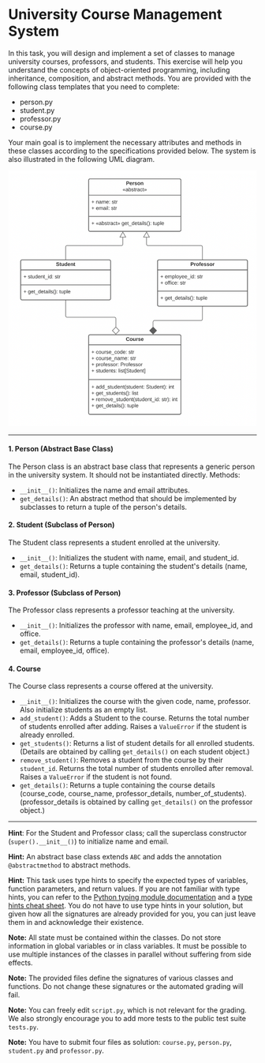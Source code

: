 # University Course Management System

In this task, you will design and implement a set of classes to manage university courses, professors, and students.
This exercise will help you understand the concepts of object-oriented programming, including inheritance, composition, and abstract methods.
You are provided with the following class templates that you need to complete:
- person.py
- student.py
- professor.py
- course.py

Your main goal is to implement the necessary attributes and methods in these classes according to the specifications provided below.
The system is also illustrated in the following UML diagram.

![UML](resource/uml.png)

---

#### 1. Person (Abstract Base Class)

The Person class is an abstract base class that represents a generic person in the university system.
It should not be instantiated directly. Methods:
- `__init__()`: Initializes the name and email attributes.
- `get_details()`: An abstract method that should be implemented by subclasses to return a tuple of the person's details.

#### 2. Student (Subclass of Person)

The Student class represents a student enrolled at the university.
- `__init__()`: Initializes the student with name, email, and student_id.
- `get_details()`: Returns a tuple containing the student's details (name, email, student_id).

#### 3. Professor (Subclass of Person)

The Professor class represents a professor teaching at the university.
- `__init__()`: Initializes the professor with name, email, employee_id, and office.
- `get_details()`: Returns a tuple containing the professor's details (name, email, employee_id, office).

#### 4. Course

The Course class represents a course offered at the university.
- `__init__()`: Initializes the course with the given code, name, professor. Also initialize students as an empty list.
- `add_student()`: Adds a Student to the course. Returns the total number of students enrolled after adding.
Raises a `ValueError` if the student is already enrolled.
- `get_students()`: Returns a list of student details for all enrolled students.
(Details are obtained by calling `get_details()` on each student object.)
- `remove_student()`: Removes a student from the course by their `student_id`. Returns the total number of students enrolled after removal.
Raises a `ValueError` if the student is not found.
- `get_details()`: Returns a tuple containing the course details (course_code, course_name, professor_details, number_of_students).
(professor_details is obtained by calling `get_details()` on the professor object.)

---

**Hint**: For the Student and Professor class; call the superclass constructor (`super().__init__()`) to initialize name and email.

**Hint:** An abstract base class extends `ABC` and adds the annotation `@abstractmethod` to abstract methods.

**Hint:** This task uses type hints to specify the expected types of variables, function parameters, and return values.
If you are not familiar with type hints, you can refer to the [Python typing module documentation][python-typing] and a [type hints cheat sheet][mypy-type-hints]. You do not have to use type hints in your solution, but given how all the signatures are already provided for you, you can just leave them in and acknowledge their existence.

**Note:** All state must be contained within the classes.
Do not store information in global variables or in class variables.
It must be possible to use multiple instances of the classes in parallel without suffering from side effects.

**Note:** The provided files define the signatures of various classes and functions.
Do not change these signatures or the automated grading will fail.

**Note:** You can freely edit `script.py`, which is not relevant for the grading.
We also strongly encourage you to add more tests to the public test suite `tests.py`.

**Note:** You have to submit four files as solution: `course.py`, `person.py`, `student.py` and `professor.py`.

[python-typing]: https://docs.python.org/3/library/typing.html
[mypy-type-hints]: https://mypy.readthedocs.io/en/stable/cheat_sheet_py3.html
